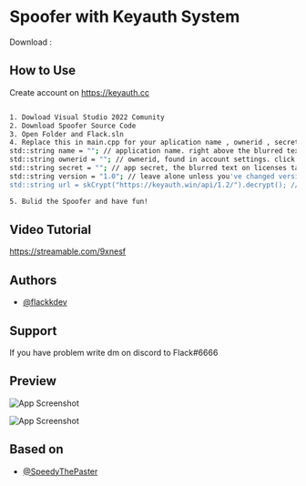 
# Spoofer with Keyauth System

Download : 


## How to Use

Create account on https://keyauth.cc 

```bash

1. Dowload Visual Studio 2022 Comunity 
2. Download Spoofer Source Code
3. Open Folder and Flack.sln
4. Replace this in main.cpp for your aplication name , ownerid , secret 
std::string name = ""; // application name. right above the blurred text aka the secret on the licenses tab among other tabs
std::string ownerid = ""; // ownerid, found in account settings. click your profile picture on top right of dashboard and then account settings.
std::string secret = ""; // app secret, the blurred text on licenses tab and other tabs
std::string version = "1.0"; // leave alone unless you've changed version on website
std::string url = skCrypt("https://keyauth.win/api/1.2/").decrypt(); // change if you're self-hosting

5. Bulid the Spoofer and have fun!

```

## Video Tutorial

https://streamable.com/9xnesf

## Authors

- [@flackkdev](https://www.github.com/flackkdev)


## Support
If you have problem write dm on discord to Flack#6666

## Preview

![App Screenshot](https://cdn.discordapp.com/attachments/1063909240579833898/1112058911818797167/image.png)

![App Screenshot](https://cdn.discordapp.com/attachments/1063909240579833898/1112058861294194799/image.png)




## Based on


- [@SpeedyThePaster](https://github.com/SpeedyThePaster/CFX-Bypass)

